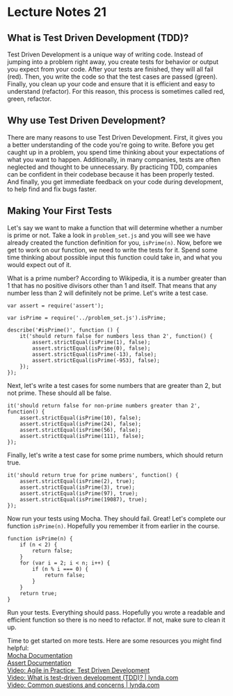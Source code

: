 # Lecture Notes 21

## What is Test Driven Development (TDD)?

Test Driven Development is a unique way of writing code. Instead of jumping into a problem right away, you create tests for behavior or output you expect from your code. After your tests are finished, they will all fail (red). Then, you write the code so that the test cases are passed (green). Finally, you clean up your code and ensure that it is efficient and easy to understand (refactor). For this reason, this process is sometimes called red, green, refactor.

## Why use Test Driven Development?

There are many reasons to use Test Driven Development. First, it gives you a better understanding of the code you're going to write. Before you get caught up in a problem, you spend time thinking about your expectations of what you want to happen. Additionally, in many companies, tests are often neglected and thought to be unnecessary. By practicing TDD, companies can be confident in their codebase because it has been properly tested. And finally, you get immediate feedback on your code during development, to help find and fix bugs faster.

## Making Your First Tests

Let's say we want to make a function that will determine whether a number is prime or not. Take a look in `problem_set.js` and you will see we have already created the function definition for you, `isPrime(n)`. Now, before we get to work on our function, we need to write the tests for it. Spend some time thinking about possible input this function could take in, and what you would expect out of it. 

What is a prime number? According to Wikipedia, it is a number greater than 1 that has no positive divisors other than 1 and itself. That means that any number less than 2 will definitely not be prime. Let's write a test case.

````
var assert = require('assert');

var isPrime = require('../problem_set.js').isPrime;

describe('#isPrime()', function () {
	it('should return false for numbers less than 2', function() {
		assert.strictEqual(isPrime(1), false);
		assert.strictEqual(isPrime(0), false);
		assert.strictEqual(isPrime(-13), false);
		assert.strictEqual(isPrime(-953), false);
	});
});
````

Next, let's write a test cases for some numbers that are greater than 2, but not prime. These should all be false.

````
it('should return false for non-prime numbers greater than 2', function() {
	assert.strictEqual(isPrime(10), false);
	assert.strictEqual(isPrime(24), false);
	assert.strictEqual(isPrime(56), false);
	assert.strictEqual(isPrime(111), false);
});
````

Finally, let's write a test case for some prime numbers, which should return true.

````
it('should return true for prime numbers', function() {
	assert.strictEqual(isPrime(2), true);
	assert.strictEqual(isPrime(3), true);
	assert.strictEqual(isPrime(97), true);
	assert.strictEqual(isPrime(19087), true);
});
````

Now run your tests using Mocha. They should fail. Great! Let's complete our function `isPrime(n)`. Hopefully you remember it from earlier in the course.

````
function isPrime(n) {
	if (n < 2) {
		return false;
	}
	for (var i = 2; i < n; i++) {
		if (n % i === 0) {
			return false;
		}
	}
	return true;
}
````

Run your tests. Everything should pass. Hopefully you wrote a readable and efficient function so there is no need to refactor. If not, make sure to clean it up.

Time to get started on more tests. Here are some resources you might find helpful:  
[Mocha Documentation](https://mochajs.org)  
[Assert Documentation](https://www.npmjs.com/package/assert)  
[Video: Agile in Practice: Test Driven Development](https://www.youtube.com/watch?v=uGaNkTahrIw)  
[Video: What is test-driven development (TDD)? | lynda.com](https://www.youtube.com/watch?v=QCif_-r8eK4)  
[Video: Common questions and concerns | lynda.com](https://www.youtube.com/watch?v=B6xhmya6Mo8)